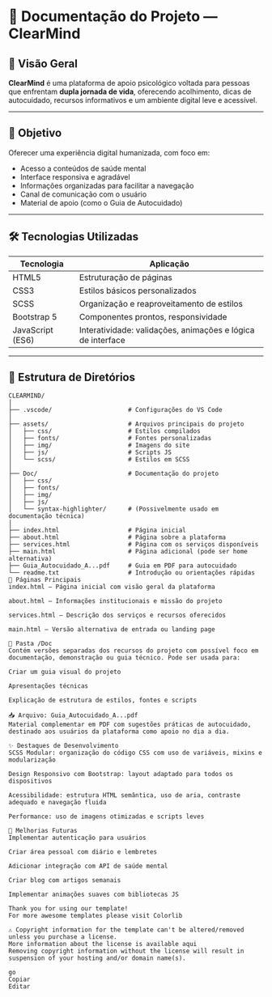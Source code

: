# 📘 Documentação do Projeto — ClearMind

## 🧠 Visão Geral

**ClearMind** é uma plataforma de apoio psicológico voltada para pessoas que enfrentam **dupla jornada de vida**, oferecendo acolhimento, dicas de autocuidado, recursos informativos e um ambiente digital leve e acessível.

---

## 🎯 Objetivo

Oferecer uma experiência digital humanizada, com foco em:

- Acesso a conteúdos de saúde mental  
- Interface responsiva e agradável  
- Informações organizadas para facilitar a navegação  
- Canal de comunicação com o usuário  
- Material de apoio (como o Guia de Autocuidado)

---

## 🛠️ Tecnologias Utilizadas

| Tecnologia         | Aplicação                                   |
|--------------------|----------------------------------------------|
| HTML5              | Estruturação de páginas                      |
| CSS3               | Estilos básicos personalizados               |
| SCSS               | Organização e reaproveitamento de estilos    |
| Bootstrap 5        | Componentes prontos, responsividade          |
| JavaScript (ES6)   | Interatividade: validações, animações e lógica de interface |

---

## 📁 Estrutura de Diretórios

```plaintext
CLEARMIND/
│
├── .vscode/                     # Configurações do VS Code
│
├── assets/                      # Arquivos principais do projeto
│   ├── css/                     # Estilos compilados
│   ├── fonts/                   # Fontes personalizadas
│   ├── img/                     # Imagens do site
│   ├── js/                      # Scripts JS
│   └── scss/                    # Estilos em SCSS
│
├── Doc/                         # Documentação do projeto
│   ├── css/
│   ├── fonts/
│   ├── img/
│   ├── js/
│   └── syntax-highlighter/      # (Possivelmente usado em documentação técnica)
│
├── index.html                   # Página inicial
├── about.html                   # Página sobre a plataforma
├── services.html                # Página com os serviços disponíveis
├── main.html                    # Página adicional (pode ser home alternativa)
├── Guia_Autocuidado_A...pdf     # Guia em PDF para autocuidado
└── readme.txt                   # Introdução ou orientações rápidas
📌 Páginas Principais
index.html – Página inicial com visão geral da plataforma

about.html – Informações institucionais e missão do projeto

services.html – Descrição dos serviços e recursos oferecidos

main.html – Versão alternativa de entrada ou landing page

📁 Pasta /Doc
Contém versões separadas dos recursos do projeto com possível foco em documentação, demonstração ou guia técnico. Pode ser usada para:

Criar um guia visual do projeto

Apresentações técnicas

Explicação de estrutura de estilos, fontes e scripts

📥 Arquivo: Guia_Autocuidado_A...pdf
Material complementar em PDF com sugestões práticas de autocuidado, destinado aos usuários da plataforma como apoio no dia a dia.

✨ Destaques de Desenvolvimento
SCSS Modular: organização do código CSS com uso de variáveis, mixins e modularização

Design Responsivo com Bootstrap: layout adaptado para todos os dispositivos

Acessibilidade: estrutura HTML semântica, uso de aria, contraste adequado e navegação fluida

Performance: uso de imagens otimizadas e scripts leves

🚧 Melhorias Futuras
Implementar autenticação para usuários

Criar área pessoal com diário e lembretes

Adicionar integração com API de saúde mental

Criar blog com artigos semanais

Implementar animações suaves com bibliotecas JS

Thank you for using our template!
For more awesome templates please visit Colorlib

⚠️ Copyright information for the template can't be altered/removed unless you purchase a license.
More information about the license is available aqui
Removing copyright information without the license will result in suspension of your hosting and/or domain name(s).

go
Copiar
Editar
